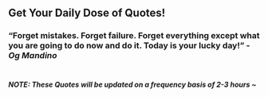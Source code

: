 ## Get Your Daily Dose of Quotes!
### <q>Forget mistakes. Forget failure. Forget everything except what you are going to do now and do it. Today is your lucky day!</q> -<em>Og Mandino</em> <br><br>
##### NOTE: These Quotes will be updated on a frequency basis of 2-3 hours ~
